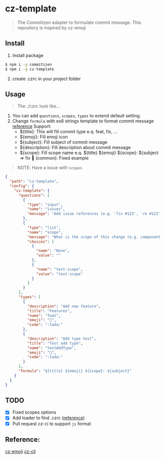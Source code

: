 # cz-template

> The Commitizen adapter to formulate commit message.
This repository is inspired by cz-emoji

## Install

1. Install package
```sh
$ npm i -g commitizen
$ npm i -g cz-template
```

2. create .czrc in your project folder

## Usage

> The ./czrc look like...

1. You can add `questions`, `scopes`, `types` to extend default setting.
2. Change `formula` with es6 strings template to format commit message
  [reference](https://github.com/angular/angular/blob/master/CONTRIBUTING.md#type)
  Support:
    - ${title}: This will fill commit type e.q. feat, fix, ...
    - ${emoji}: Fill emoji icon
    - ${subject}: Fill subject of commit message
    - ${description}: Fill description about commit message
    - ${scope}: Fill scope name
  e.q. ${title} ${emoji} ${scope}: ${subject => fix 🎉 (common): Fixed example

> NOTE: Have a issue with `scopes`


```json
{
  "path": "cz-template",
  "config": {
    "cz-template": {
      "questions": [
        {
          "type": "input",
          "name": "issues",
          "message": "Add issue references (e.g. 'fix #123', 're #123'.):\n"
        },
        {
          "type": "list",
          "name": "scope",
          "message": "What is the scope of this change (e.g. component or file name)?",
          "choices": [
            {
              "name": "None",
              "value": ""
            },
            {
              "name": "test-scope",
              "value": "test-scope"
            }
          ]
        }
      ],
      "types": [
        {
          "description": "Add new feature",
          "title": "Features",
          "name": "feat",
          "emoji": "🎉",
          "code": ":tada:"
        },
        {
          "description": "Add type test",
          "title": "Test add type",
          "name": "testAddType",
          "emoji": "🎉",
          "code": ":tada:"
        }
      ],
      "formula": "${title} ${emoji} ${scope}: ${subject}"
    }
  }
}
```

## TODO

- [x] Fixed scopes options
- [x] Add loader to find .czrc ([reference](https://github.com/commitizen/cz-cli/blob/master/src/configLoader/loader.js#L20))
- [x] Pull request cz-ci to support `js` format

## Reference:

[cz-emoji](https://github.com/up9cloud/cz-emoji)
[cz-cli](https://github.com/commitizen/cz-cli)
